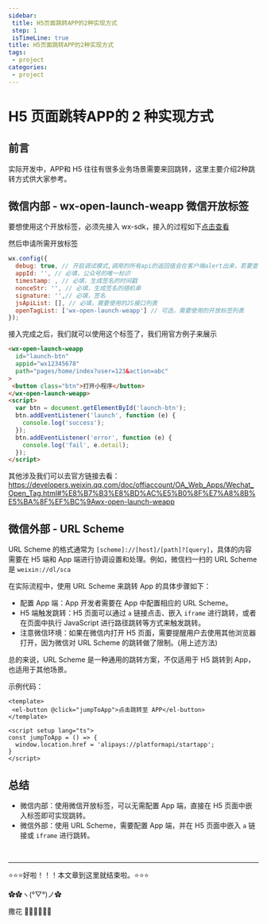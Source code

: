 ```yaml
---
sidebar: 
 title: H5页面跳转APP的2种实现方式
 step: 1
 isTimeLine: true
title: H5页面跳转APP的2种实现方式
tags:
 - project
categories:
 - project
---
```



# H5 页面跳转APP的 2 种实现方式

## 前言
实际开发中，APP和 H5 往往有很多业务场景需要来回跳转，这里主要介绍2种跳转方式供大家参考。

## 微信内部 - wx-open-launch-weapp 微信开放标签
要想使用这个开放标签，必须先接入 wx-sdk，接入的过程如下[点击查看](https://icodehub.top/blob/project/h5%E7%AC%AC%E4%B8%89%E6%96%B9%E6%8E%A5%E5%85%A5.html#wx-sdk-%E6%B3%A8%E5%85%A5%E5%92%8C%E4%BD%BF%E7%94%A8)

然后申请所需开放标签

```js
wx.config({
  debug: true, // 开启调试模式,调用的所有api的返回值会在客户端alert出来，若要查看传入的参数，可以在pc端打开，参数信息会通过log打出，仅在pc端时才会打印
  appId: '', // 必填，公众号的唯一标识
  timestamp: , // 必填，生成签名的时间戳
  nonceStr: '', // 必填，生成签名的随机串
  signature: '',// 必填，签名
  jsApiList: [], // 必填，需要使用的JS接口列表
  openTagList: ['wx-open-launch-weapp'] // 可选，需要使用的开放标签列表
});
```

接入完成之后，我们就可以使用这个标签了，我们用官方例子来展示

```html
<wx-open-launch-weapp
  id="launch-btn"
  appid="wx12345678"
  path="pages/home/index?user=123&action=abc"
>
 <button class="btn">打开小程序</button>
</wx-open-launch-weapp>
<script>
  var btn = document.getElementById('launch-btn');
  btn.addEventListener('launch', function (e) {
    console.log('success');
  });
  btn.addEventListener('error', function (e) {
    console.log('fail', e.detail);
  });
</script>
```

其他涉及我们可以去官方链接去看：https://developers.weixin.qq.com/doc/offiaccount/OA_Web_Apps/Wechat_Open_Tag.html#%E8%B7%B3%E8%BD%AC%E5%B0%8F%E7%A8%8B%E5%BA%8F%EF%BC%9Awx-open-launch-weapp

## 微信外部 - URL Scheme

URL Scheme 的格式通常为 `[scheme]://[host]/[path]?[query]`，具体的内容需要在 H5 端和 App 端进行协调设置和处理。例如，微信扫一扫的 URL Scheme 是 `weixin://dl/sca`

在实际流程中，使用 URL Scheme 来跳转 App 的具体步骤如下：

- 配置 App 端：App 开发者需要在 App 中配置相应的 URL Scheme。
- H5 端触发跳转：H5 页面可以通过 `a` 链接点击、嵌入 `iframe` 进行跳转，或者在页面中执行 JavaScript 进行路径跳转等方式来触发跳转。
- 注意微信环境：如果在微信内打开 H5 页面，需要提醒用户去使用其他浏览器打开，因为微信对 URL Scheme 的跳转做了限制。(用上述方法)

总的来说，URL Scheme 是一种通用的跳转方案，不仅适用于 H5 跳转到 App，也适用于其他场景。

示例代码：

```vue
<template>
 <el-button @click="jumpToApp">点击跳转至 APP</el-button>
</template>

<script setup lang="ts">
const jumpToApp = () => {
  window.location.href = 'alipays://platformapi/startapp';
}
</script>
```

## 总结
- 微信内部：使用微信开放标签，可以无需配置 App 端，直接在 H5 页面中嵌入标签即可实现跳转。
- 微信外部：使用 URL Scheme，需要配置 App 端，并在 H5 页面中嵌入 `a` 链接或 `iframe` 进行跳转。



<br/>
<hr />

⭐️⭐️⭐️好啦！！！本文章到这里就结束啦。⭐️⭐️⭐️

✿✿ヽ(°▽°)ノ✿

撒花 🌸🌸🌸🌸🌸🌸
